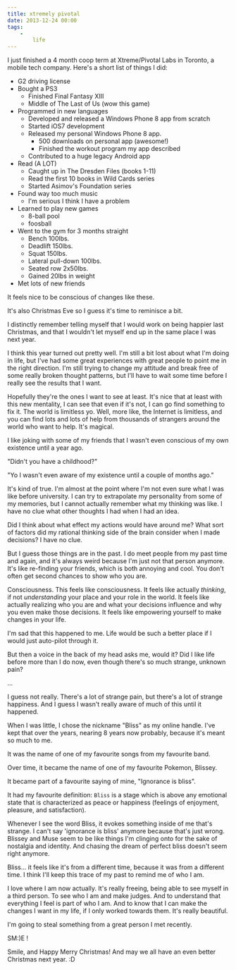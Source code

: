```yaml
---
title: xtremely pivotal
date: 2013-12-24 00:00
tags:
    -
        life
---
```


I just finished a 4 month coop term at Xtreme/Pivotal Labs in Toronto, a mobile tech company. Here's a short list of things I did:

* G2 driving license
* Bought a PS3
    * Finished Final Fantasy XIII
    * Middle of The Last of Us (wow this game)
* Programmed in new languages
    * Developed and released a Windows Phone 8 app from scratch
    * Started iOS7 development
    * Released my personal Windows Phone 8 app.
        * 500 downloads on personal app (awesome!)
        * Finished the workout program my app described
    * Contributed to a huge legacy Android app
* Read (A LOT)
    * Caught up in The Dresden Files (books 1-11)
    * Read the first 10 books in Wild Cards series
    * Started Asimov's Foundation series
* Found way too much music
    * I'm serious I think I have a problem
* Learned to play new games
    * 8-ball pool
    * foosball
* Went to the gym for 3 months straight
    * Bench 100lbs.
    * Deadlift 150lbs.
    * Squat 150lbs.
    * Lateral pull-down 100lbs.
    * Seated row 2x50lbs.
    * Gained 20lbs in weight
* Met lots of new friends

It feels nice to be conscious of changes like these.

It's also Christmas Eve so I guess it's time to reminisce a bit.

I distinctly remember telling myself that I would work on being happier last Christmas, and that I wouldn't let myself end up in the same place I was next year.

I think this year turned out pretty well. I'm still a bit lost about what I'm doing in life, but I've had some great experiences with great people to point me in the right direction. I'm still trying to change my attitude and break free of some really broken thought patterns, but I'll have to wait some time before I really see the results that I want.

Hopefully they're the ones I want to see at least. It's nice that at least with this new mentality, I can see that even if it's not, I can go find something to fix it. The world is limitless yo. Well, more like, the Internet is limitless, and you can find lots and lots of help from thousands of strangers around the world who want to help. It's magical.

I like joking with some of my friends that I wasn't even conscious of my own existence until a year ago.

"Didn't you have a childhood?"

"Yo I wasn't even aware of my existence until a couple of months ago."

It's kind of true. I'm almost at the point where I'm not even sure what I was like before university. I can try to extrapolate my personality from some of my memories, but I cannot actually remember what my thinking was like. I have no clue what other thoughts I had when I had an idea.

Did I think about what effect my actions would have around me? What sort of factors did my rational thinking side of the brain consider when I made decisions? I have no clue.

But I guess those things are in the past. I do meet people from my past time and again, and it's always weird because I'm just not that person anymore. It's like re-finding your friends, which is both annoying and cool. You don't often get second chances to show who you are.

Consciousness. This feels like consciousness. It feels like actually *thinking*, if not *understanding* your place and your role in the world. It feels like actually realizing who you are and what your decisions influence and why you even make those decisions. It feels like empowering yourself to make changes in your life.

I'm sad that this happened to me. Life would be such a better place if I would just auto-pilot through it.

But then a voice in the back of my head asks me, would it? Did I like life before more than I do now, even though there's so much strange, unknown pain?

...

I guess not really. There's a lot of strange pain, but there's a lot of strange happiness. And I guess I wasn't really aware of much of this until it happened.

When I was little, I chose the nickname "Bliss" as my online handle. I've kept that over the years, nearing 8 years now probably, because it's meant so much to me.

It was the name of one of my favourite songs from my favourite band.

Over time, it became the name of one of my favourite Pokemon, Blissey.

It became part of a favourite saying of mine, "Ignorance is bliss".

It had my favourite definition: `Bliss` is a stage which is above any emotional state that is characterized as peace or happiness (feelings of enjoyment, pleasure, and satisfaction).

Whenever I see the word Bliss, it evokes something inside of me that's strange. I can't say 'ignorance is bliss' anymore because that's just wrong. Blissey and Muse seem to be like things I'm clinging onto for the sake of nostalgia and identity. And chasing the dream of perfect bliss doesn't seem right anymore.

Bliss... it feels like it's from a different time, because it was from a different time. I think I'll keep this trace of my past to remind me of who I am.

I love where I am now actually. It's really freeing, being able to see myself in a third person. To see who I am and make judges. And to understand that everything I feel is part of who I am. And to know that I can make the changes I want in my life, if I only worked towards them. It's really beautiful.

I'm going to steal something from a great person I met recently.

SM:)E !

Smile, and Happy Merry Christmas! And may we all have an even better Christmas next year. :D
